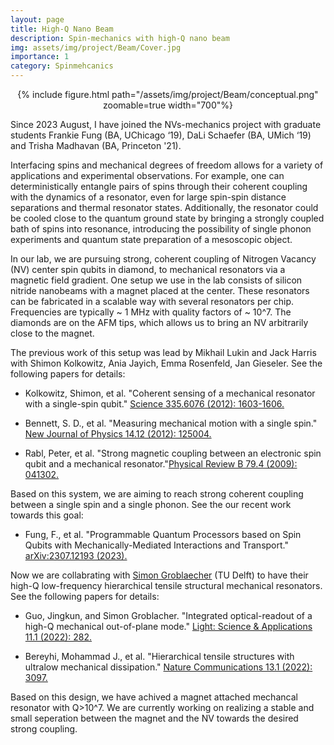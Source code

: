 ```yaml
---
layout: page
title: High-Q Nano Beam
description: Spin-mechanics with high-Q nano beam
img: assets/img/project/Beam/Cover.jpg
importance: 1
category: Spinmehcanics
---
```

<div class="row mt-6">
    <div class="col-sm mt-3 mt-md-0" align="center">
        {% include figure.html path="/assets/img/project/Beam/conceptual.png" zoomable=true width="700"%}
    </div>
</div>

Since 2023 August, I have joined the NVs-mechanics project with graduate students Frankie Fung (BA, UChicago ‘19), DaLi Schaefer (BA, UMich ‘19) and Trisha Madhavan (BA, Princeton '21).

Interfacing spins and mechanical degrees of freedom allows for a variety of applications and experimental observations. For example, one can deterministically entangle pairs of spins through their coherent coupling with the dynamics of a resonator, even for large spin-spin distance separations and thermal resonator states. Additionally, the resonator could be cooled close to the quantum ground state by bringing a strongly coupled bath of spins into resonance, introducing the possibility of single phonon experiments and quantum state preparation of a mesoscopic object.

In our lab, we are pursuing strong, coherent coupling of Nitrogen Vacancy (NV) center spin qubits in diamond, to mechanical resonators via a magnetic field gradient. One setup we use in the lab consists of silicon nitride nanobeams with a magnet placed at the center. These resonators can be fabricated in a scalable way with several resonators per chip. Frequencies are typically ~ 1 MHz with quality factors of ~ 10^7. The diamonds are on the AFM tips, which allows us to bring an NV arbitrarily close to the magnet. 

The previous work of this setup was lead by Mikhail Lukin and Jack Harris with Shimon Kolkowitz,  Ania Jayich, Emma Rosenfeld, Jan Gieseler.
See the following papers for details:

- Kolkowitz, Shimon, et al. "Coherent sensing of a mechanical resonator with a single-spin qubit." [Science 335.6076 (2012): 1603-1606.](https://www.science.org/doi/10.1126/science.1216821)

- Bennett, S. D., et al. "Measuring mechanical motion with a single spin." [New Journal of Physics 14.12 (2012): 125004.](https://iopscience.iop.org/article/10.1088/1367-2630/14/12/125004)

- Rabl, Peter, et al. "Strong magnetic coupling between an electronic spin qubit and a mechanical resonator."[Physical Review B 79.4 (2009): 041302.](https://link.aps.org/doi/10.1103/PhysRevB.79.041302)

Based on this system, we are aiming to reach strong coherent coupling between a single spin and a single phonon.
See the our recent work towards this goal:
- Fung, F., et al. "Programmable Quantum Processors based on Spin Qubits with Mechanically-Mediated Interactions and Transport." [arXiv:2307.12193 (2023).](https://arxiv.org/abs/2307.12193)

Now we are collabrating with [Simon Groblaecher](https://groeblacherlab.tudelft.nl) (TU Delft) to have their high-Q low-frequency hierarchical tensile structural mechanical resonators. See the following papers for details:
- Guo, Jingkun, and Simon Groblacher. "Integrated optical-readout of a high-Q mechanical out-of-plane mode." [Light: Science & Applications 11.1 (2022): 282.](https://www.nature.com/articles/s41377-022-00966-7)

- Bereyhi, Mohammad J., et al. "Hierarchical tensile structures with ultralow mechanical dissipation." [Nature Communications 13.1 (2022): 3097.](https://www.nature.com/articles/s41467-022-30586-z)

Based on this design, we have achived a magnet attached mechancal resonator with Q>10^7. We are currently working on realizing a stable and small seperation between the magnet and the NV towards the desired strong coupling.
